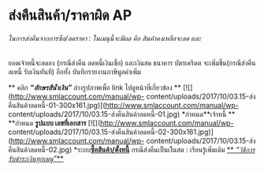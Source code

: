 # ส่งคืนสินค้า/ราคาผิด AP

###### ในการส่งคืนจากการซือ/ลดราคา : ในเมนุนี้จะมีผล คือ สินค้าคงเหลือจะลด และ
ยอดเจ้าหนี้จะลดลง (กรณีส่งคืน ลดหนี้เงินเชื่อ) และเงินสด ธนาคาร บัตรเคริดต
จะเพิ่มขึ้น(กรณีส่งคืนลเหนี้ รับเงินทันที) อีกทั้ง บันทึกรายงานภาษีมูลค่าเพิ่ม

** คลิก  _**“อักษรสีน้ำเงิน”**_ ล่างรูปภาพเพื่อ link ไปดูหน้าที่เกี่ยวข้อง **
[![](http://www.smlaccount.com/manual/wp-
content/uploads/2017/10/03.15-ส่งคืนสินค้าลดหนี้-01-300x161.jpg)](http://www.smlaccount.com/manual/wp-
content/uploads/2017/10/03.15-ส่งคืนสินค้าลดหนี้-01.jpg) *กำหนด**เจ้าหนี้ **
**กำหนด **รูปแบบ เลขที่เอกสาร** [![](http://www.smlaccount.com/manual/wp-
content/uploads/2017/10/03.15-ส่งคืนสินค้าลดหนี้-02-300x161.jpg)](http://www.smlaccount.com/manual/wp-
content/uploads/2017/10/03.15-ส่งคืนสินค้าลดหนี้-02.jpg)
*ระบบ[**ซื้อสินค้า/ตั้งหนี้**](http://www.smlaccount.com/manual/?page_id=664)
กรณีส่งคืนเป็นเงืินสด : เรียนรู้เพิ่มเติม [**
_“วิธีการรับชำระเงินทุกเมนู”_**](http://www.smlaccount.com/manual/?page_id=365)

